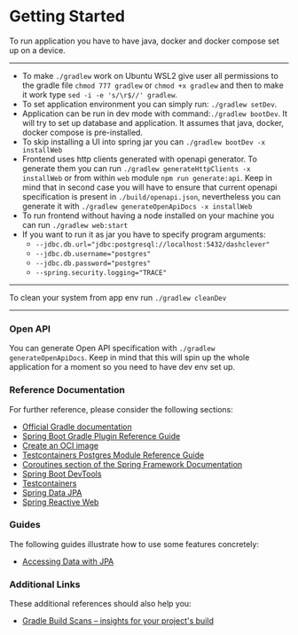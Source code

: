 # Getting Started

To run application you have to have java, docker and docker compose set up on a device.
___
- To make `./gradlew` work on Ubuntu WSL2 give user all permissions to the gradle file `chmod 777 gradlew` or `chmod +x gradlew` and then to make it work type `sed -i -e 's/\r$//' gradlew`.
- To set application environment you can simply run: `./gradlew setDev`.
- Application can be run in dev mode with command:`./gradlew bootDev`. It will try to set up database and application. It assumes that java, docker, docker compose is pre-installed.
- To skip installing a UI into spring jar you can `./gradlew bootDev -x installWeb`
- Frontend uses http clients generated with openapi generator. To generate them you can run `./gradlew generateHttpClients -x installWeb` or from within `web` module `npm run generate:api`. Keep in mind
that in second case you will have to ensure that current openapi specification is present in `./build/openapi.json`, nevertheless you can generate it with `./gradlew generateOpenApiDocs -x installWeb`
- To run frontend without having a node installed on your machine you can run `./gradlew web:start`
- If you want to run it as jar you have to specify program arguments:
  - `--jdbc.db.url="jdbc:postgresql://localhost:5432/dashclever"`
  - `--jdbc.db.username="postgres"`
  - `--jdbc.db.password="postgres"`
  - `--spring.security.logging="TRACE"`
___
To clean your system from app env run `./gradlew cleanDev`
___

### Open API

You can generate Open API specification with `./gradlew generateOpenApiDocs`. Keep in mind that this will spin up the whole application for a moment so you need to have dev env set up.
### Reference Documentation

For further reference, please consider the following sections:

* [Official Gradle documentation](https://docs.gradle.org)
* [Spring Boot Gradle Plugin Reference Guide](https://docs.spring.io/spring-boot/docs/3.0.6/gradle-plugin/reference/html/)
* [Create an OCI image](https://docs.spring.io/spring-boot/docs/3.0.6/gradle-plugin/reference/html/#build-image)
* [Testcontainers Postgres Module Reference Guide](https://www.testcontainers.org/modules/databases/postgres/)
* [Coroutines section of the Spring Framework Documentation](https://docs.spring.io/spring/docs/6.0.8/spring-framework-reference/languages.html#coroutines)
* [Spring Boot DevTools](https://docs.spring.io/spring-boot/docs/3.0.6/reference/htmlsingle/#using.devtools)
* [Testcontainers](https://www.testcontainers.org/)
* [Spring Data JPA](https://docs.spring.io/spring-boot/docs/3.0.6/reference/htmlsingle/#data.sql.jpa-and-spring-data)
* [Spring Reactive Web](https://docs.spring.io/spring-boot/docs/3.0.6/reference/htmlsingle/#web.reactive)

### Guides

The following guides illustrate how to use some features concretely:

* [Accessing Data with JPA](https://spring.io/guides/gs/accessing-data-jpa/)

### Additional Links

These additional references should also help you:

* [Gradle Build Scans – insights for your project's build](https://scans.gradle.com#gradle)